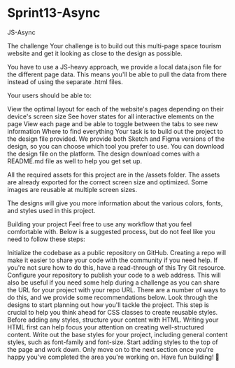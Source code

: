 # Sprint13-Async
JS-Async

The challenge
Your challenge is to build out this multi-page space tourism website and get it looking as close to the design as possible.

You have to use a JS-heavy approach, we provide a local data.json file for the different page data. This means you'll be able to pull the data from there instead of using the separate .html files.

Your users should be able to:

View the optimal layout for each of the website's pages depending on their device's screen size
See hover states for all interactive elements on the page
View each page and be able to toggle between the tabs to see new information
Where to find everything
Your task is to build out the project to the design file provided. We provide both Sketch and Figma versions of the design, so you can choose which tool you prefer to use. You can download the design file on the platform. The design download comes with a README.md file as well to help you get set up.

All the required assets for this project are in the /assets folder. The assets are already exported for the correct screen size and optimized. Some images are reusable at multiple screen sizes.

The designs will give you more information about the various colors, fonts, and styles used in this project.

Building your project
Feel free to use any workflow that you feel comfortable with. Below is a suggested process, but do not feel like you need to follow these steps:

Initialize the codebase as a public repository on GitHub. Creating a repo will make it easier to share your code with the community if you need help. If you're not sure how to do this, have a read-through of this Try Git resource.
Configure your repository to publish your code to a web address. This will also be useful if you need some help during a challenge as you can share the URL for your project with your repo URL. There are a number of ways to do this, and we provide some recommendations below.
Look through the designs to start planning out how you'll tackle the project. This step is crucial to help you think ahead for CSS classes to create reusable styles.
Before adding any styles, structure your content with HTML. Writing your HTML first can help focus your attention on creating well-structured content.
Write out the base styles for your project, including general content styles, such as font-family and font-size.
Start adding styles to the top of the page and work down. Only move on to the next section once you're happy you've completed the area you're working on.
Have fun building! 🚀